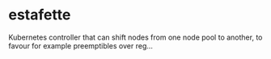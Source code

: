 # estafette
Kubernetes controller that can shift nodes from one node pool to another, to favour for example preemptibles over reg…
